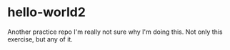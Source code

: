 # hello-world2
Another practice repo
I'm really not sure why I'm doing this. Not only this exercise, but any of it. 
